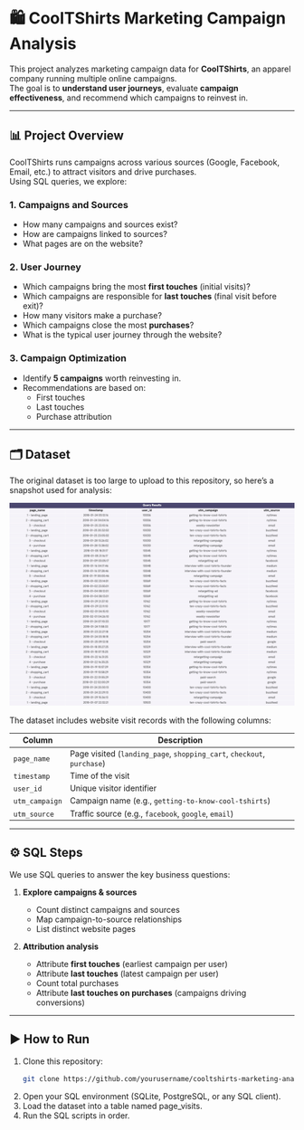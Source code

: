 # 🛍️ CoolTShirts Marketing Campaign Analysis

This project analyzes marketing campaign data for **CoolTShirts**, an apparel company running multiple online campaigns.  
The goal is to **understand user journeys**, evaluate **campaign effectiveness**, and recommend which campaigns to reinvest in.

---

## 📊 Project Overview

CoolTShirts runs campaigns across various sources (Google, Facebook, Email, etc.) to attract visitors and drive purchases.  
Using SQL queries, we explore:

### 1. Campaigns and Sources
- How many campaigns and sources exist?  
- How are campaigns linked to sources?  
- What pages are on the website?  

### 2. User Journey
- Which campaigns bring the most **first touches** (initial visits)?  
- Which campaigns are responsible for **last touches** (final visit before exit)?  
- How many visitors make a purchase?  
- Which campaigns close the most **purchases**?  
- What is the typical user journey through the website?  

### 3. Campaign Optimization
- Identify **5 campaigns** worth reinvesting in.  
- Recommendations are based on:  
  - First touches  
  - Last touches  
  - Purchase attribution  

---

## 🗂 Dataset

The original dataset is too large to upload to this repository, so here’s a snapshot used for analysis:

![Dataset Snapshot](assets/raw_data_snapshot.png)

The dataset includes website visit records with the following columns:

| Column        | Description                                                                 |
|---------------|-----------------------------------------------------------------------------|
| `page_name`   | Page visited (`landing_page`, `shopping_cart`, `checkout`, `purchase`)     |
| `timestamp`   | Time of the visit                                                          |
| `user_id`     | Unique visitor identifier                                                  |
| `utm_campaign`| Campaign name (e.g., `getting-to-know-cool-tshirts`)                       |
| `utm_source`  | Traffic source (e.g., `facebook`, `google`, `email`)                       |

---

## ⚙️ SQL Steps

We use SQL queries to answer the key business questions:

1. **Explore campaigns & sources**
   - Count distinct campaigns and sources  
   - Map campaign-to-source relationships  
   - List distinct website pages  

2. **Attribution analysis**
   - Attribute **first touches** (earliest campaign per user)  
   - Attribute **last touches** (latest campaign per user)  
   - Count total purchases  
   - Attribute **last touches on purchases** (campaigns driving conversions)  

---

## ▶️ How to Run

1. Clone this repository:  
   ```bash
   git clone https://github.com/yourusername/cooltshirts-marketing-analysis.git

2. Open your SQL environment (SQLite, PostgreSQL, or any SQL client).
3. Load the dataset into a table named page_visits.
4. Run the SQL scripts in order.
